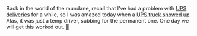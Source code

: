 Back in the world of the mundane, recall that I've had a problem with <a href="http://scripting.com/2019/11/23/125415.html">UPS</a> <a href="http://scripting.com/2019/12/27/191010.html">deliveries</a> for a while, so I was amazed today when a <a href="http://scripting.com/images/2020/03/09/upsTruck.png">UPS truck showed up</a>. Alas, it was just a temp driver, subbing for the permanent one. One day we will get this worked out. :shrug:
